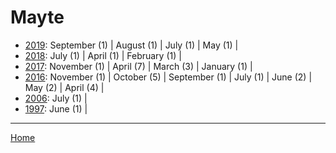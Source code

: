 # Mayte

  * [2019](./mayte-2019.md): 
      September (1) | 
      August (1) | 
      July (1) | 
      May (1) | 
  * [2018](./mayte-2018.md): 
      July (1) | 
      April (1) | 
      February (1) | 
  * [2017](./mayte-2017.md): 
      November (1) | 
      April (7) | 
      March (3) | 
      January (1) | 
  * [2016](./mayte-2016.md): 
      November (1) | 
      October (5) | 
      September (1) | 
      July (1) | 
      June (2) | 
      May (2) | 
      April (4) | 
  * [2006](./mayte-2006.md): 
      July (1) | 
  * [1997](./mayte-1997.md): 
      June (1) | 

----

[Home](../)
